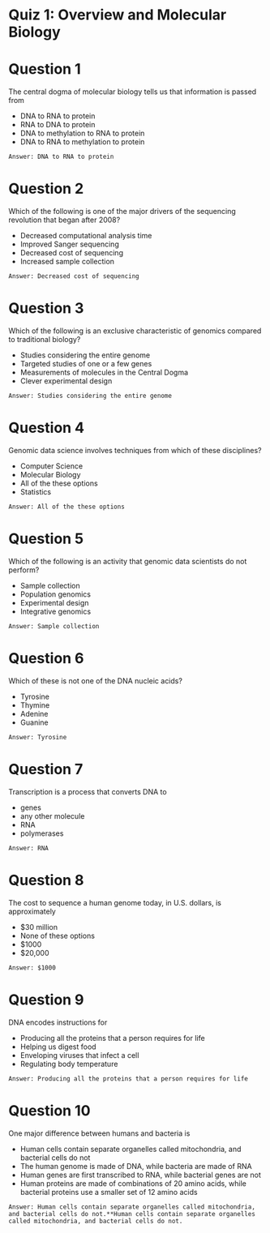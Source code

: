 # Quiz 1: Overview and Molecular Biology

# Question 1
The central dogma of molecular biology tells us that information is passed from
* DNA to RNA to protein
* RNA to DNA to protein
* DNA to methylation to RNA to protein
* DNA to RNA to methylation to protein
```
Answer: DNA to RNA to protein
```

# Question 2
Which of the following is one of the major drivers of the sequencing revolution that began after 2008?
* Decreased computational analysis time
* Improved Sanger sequencing
* Decreased cost of sequencing
* Increased sample collection
```
Answer: Decreased cost of sequencing
```

# Question 3
Which of the following is an exclusive characteristic of genomics compared to traditional biology?
* Studies considering the entire genome
* Targeted studies of one or a few genes
* Measurements of molecules in the Central Dogma
* Clever experimental design
```
Answer: Studies considering the entire genome
```

# Question 4
Genomic data science involves techniques from which of these disciplines?
* Computer Science
* Molecular Biology
* All of the these options
* Statistics
```
Answer: All of the these options
```

# Question 5
Which of the following is an activity that genomic data scientists do not perform?
* Sample collection
* Population genomics
* Experimental design
* Integrative genomics
```
Answer: Sample collection
```

# Question 6
Which of these is not one of the DNA nucleic acids?
* Tyrosine
* Thymine
* Adenine
* Guanine
```
Answer: Tyrosine
```

# Question 7
Transcription is a process that converts DNA to
* genes
* any other molecule
* RNA
* polymerases
```
Answer: RNA
```

# Question 8
The cost to sequence a human genome today, in U.S. dollars, is approximately
* $30 million
* None of these options
* $1000
* $20,000
```
Answer: $1000
```

# Question 9
DNA encodes instructions for
* Producing all the proteins that a person requires for life
* Helping us digest food
* Enveloping viruses that infect a cell
* Regulating body temperature
```
Answer: Producing all the proteins that a person requires for life
```

# Question 10
One major difference between humans and bacteria is
* Human cells contain separate organelles called mitochondria, and bacterial cells do not
* The human genome is made of DNA, while bacteria are made of RNA
* Human genes are first transcribed to RNA, while bacterial genes are not
* Human proteins are made of combinations of 20 amino acids, while bacterial proteins use a smaller set of 12 amino acids
```
Answer: Human cells contain separate organelles called mitochondria, and bacterial cells do not.**Human cells contain separate organelles called mitochondria, and bacterial cells do not.
